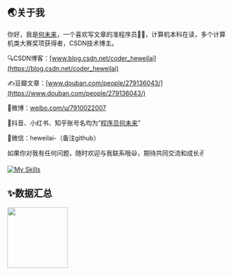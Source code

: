 ## 🌏关于我

你好，我是[何未来](https://github.com/he-weilai/he-weilai/blob/main/The-Chinese-pronunciation-of-my-name.mp3)，一个喜欢写文章的准程序员🧑‍💻，计算机本科在读，多个计算机类大赛奖项获得者，CSDN技术博主。

🔍CSDN博客：[www.blog.csdn.net/coder_heweilai](https://blog.csdn.net/coder_heweilai)

✍豆瓣文章：[www.douban.com/people/279136043/](https://www.douban.com/people/279136043/)

📢微博：[weibo.com/u/7910022007](https://weibo.com/u/7910022007)

🌌抖音、小红书、知乎账号名均为“[程序员何未来](https://www.google.com/search?q=%E7%A8%8B%E5%BA%8F%E5%91%98%E4%BD%95%E6%9C%AA%E6%9D%A5&ie=UTF-8)”

💬微信：heweilai-（备注github）

如果你对我有任何问题，随时欢迎与我联系哦😃，期待共同交流和成长✌️

[![My Skills](https://skillicons.dev/icons?i=java,c,cpp,python,html,css,git,linux,windows,idea,eclipse,vscode,md&theme=light)](https://skillicons.dev)

<!--[![he-weilai's GitHub stats](https://github-readme-stats.vercel.app/api?username=he-weilai&count_private=true&show_icons=true&title_color=3d5ef5&bg_color=141328&text_color=e8e8f2)](https://blog.csdn.net/coder_heweilai)

[![Top Langs](https://github-readme-stats.vercel.app/api/top-langs/?username=he-weilai&count_private=true&layout=compact&show_icons=true&title_color=3d5ef5&bg_color=141328&text_color=e8e8f2)](https://blog.csdn.net/coder_heweilai)-->

## ✨数据汇总

<img align="" height="137px" src="https://github-readme-stats.vercel.app/api?username=he-weilai&hide_title=true&hide_border=true&show_icons=true&include_all_commits=true&line_height=21&bg_color=0,EC6C6C,FFD479,FFFC79,73FA79&theme=graywhite&locale=cn" /><!--<img align="" height="137px" src="https://github-readme-stats.vercel.app/api/top-langs/?username=he-weilai&hide_title=true&hide_border=true&layout=compact&bg_color=0,73FA79,73FDFF,D783FF&theme=graywhite&locale=cn" />-->
